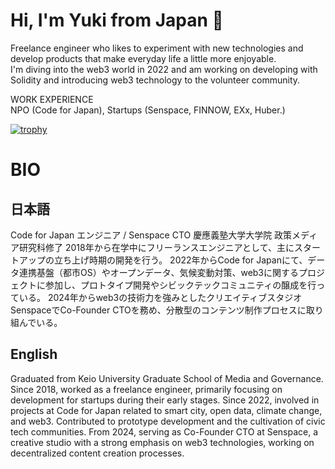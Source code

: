 # Hi, I'm Yuki from Japan 👋

Freelance engineer who likes to experiment with new technologies and develop products that make everyday life a little more enjoyable.  
I'm diving into the web3 world in 2022 and am working on developing with Solidity and introducing web3 technology to the volunteer community.

WORK EXPERIENCE  
NPO (Code for Japan), Startups (Senspace, FINNOW, EXx, Huber.)

[![trophy](https://github-profile-trophy.vercel.app/?username=yu23ki14)](https://github.com/ryo-ma/github-profile-trophy)

# BIO

## 日本語

Code for Japan エンジニア / Senspace CTO
慶應義塾大学大学院 政策メディア研究科修了
2018年から在学中にフリーランスエンジニアとして、主にスタートアップの立ち上げ時期の開発を行う。
2022年からCode for Japanにて、データ連携基盤（都市OS）やオープンデータ、気候変動対策、web3に関するプロジェクトに参加し、プロトタイプ開発やシビックテックコミュニティの醸成を行っている。
2024年からweb3の技術力を強みとしたクリエイティブスタジオSenspaceでCo-Founder CTOを務め、分散型のコンテンツ制作プロセスに取り組んでいる。

## English

Graduated from Keio University Graduate School of Media and Governance.
Since 2018, worked as a freelance engineer, primarily focusing on development for startups during their early stages.
Since 2022, involved in projects at Code for Japan related to smart city, open data, climate change, and web3. Contributed to prototype development and the cultivation of civic tech communities.
From 2024, serving as Co-Founder CTO at Senspace, a creative studio with a strong emphasis on web3 technologies, working on decentralized content creation processes.
